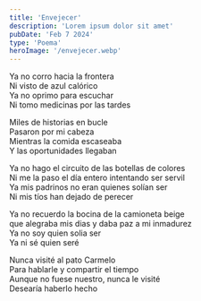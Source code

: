 ```yaml
---
title: 'Envejecer'
description: 'Lorem ipsum dolor sit amet'
pubDate: 'Feb 7 2024'
type: 'Poema'
heroImage: '/envejecer.webp'
---
```


Ya no corro hacia la frontera <br>
Ni visto de azul calórico <br>
Ya no oprimo para escuchar <br>
Ni tomo medicinas por las tardes

Miles de historias en bucle <br>
Pasaron por mi cabeza <br>
Mientras la comida escaseaba <br>
Y las oportunidades llegaban

Ya no hago el circuito de las botellas de colores <br>
Ni me la paso el día entero intentando ser servil <br>
Ya mis padrinos no eran quienes solían ser <br>
Ni mis tíos han dejado de perecer

Ya no recuerdo la bocina de la camioneta beige <br>
que alegraba mis dias y daba paz a mi inmadurez <br>
Ya no soy quien solia ser <br>
Ya ni sé quien seré

Nunca visité al pato Carmelo <br>
Para hablarle y compartir el tiempo <br>
Aunque no fuese nuestro, nunca le visité <br>
Desearía haberlo hecho

